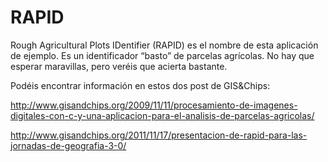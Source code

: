 RAPID
=====

Rough Agricultural Plots IDentifier (RAPID) es el nombre de esta aplicación de ejemplo. Es un identificador “basto” de parcelas agrícolas. No hay que esperar maravillas, pero veréis que acierta bastante.

Podéis encontrar información en estos dos post de GIS&Chips:

http://www.gisandchips.org/2009/11/11/procesamiento-de-imagenes-digitales-con-c-y-una-aplicacion-para-el-analisis-de-parcelas-agricolas/


http://www.gisandchips.org/2011/11/17/presentacion-de-rapid-para-las-jornadas-de-geografia-3-0/
